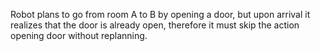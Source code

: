 Robot plans to go from room A to B by opening a door, but upon arrival it realizes that
the door is already open, therefore it must skip the action opening door without replanning.
